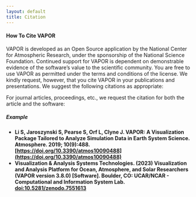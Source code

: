```yaml
---
layout: default
title: Citation
---
```


<!-- ## Download -->

#### How To Cite VAPOR

VAPOR is developed as an Open Source application by the National Center for Atmospheric Research, under the sponsorship of the National Science Foundation. Continued support for VAPOR is dependent on demonstrable evidence of the software’s value to the scientific community. You are free to use VAPOR as permitted under the terms and conditions of the license. We kindly request, however, that you cite VAPOR in your publications and presentations. We suggest the following citations as appropriate:

For journal articles, proceedings, etc., we request the citation for both the article and the software:

##### Example
- **Li S, Jaroszynski S, Pearse S, Orf L, Clyne J. VAPOR: A Visualization Package Tailored to Analyze Simulation Data in Earth System Science. Atmosphere. 2019; 10(9):488. [https://doi.org/10.3390/atmos10090488](https://doi.org/10.3390/atmos10090488)**
- **Visualization & Analysis Systems Technologies. (2023) Visualization and Analysis Platform for Ocean, Atmosphere, and Solar Researchers (VAPOR version 3.8.0) [Software]. Boulder, CO: UCAR/NCAR - Computational and Information System Lab. [doi:10.5281/zenodo.7551613](https://zenodo.org/record/7551613)**
